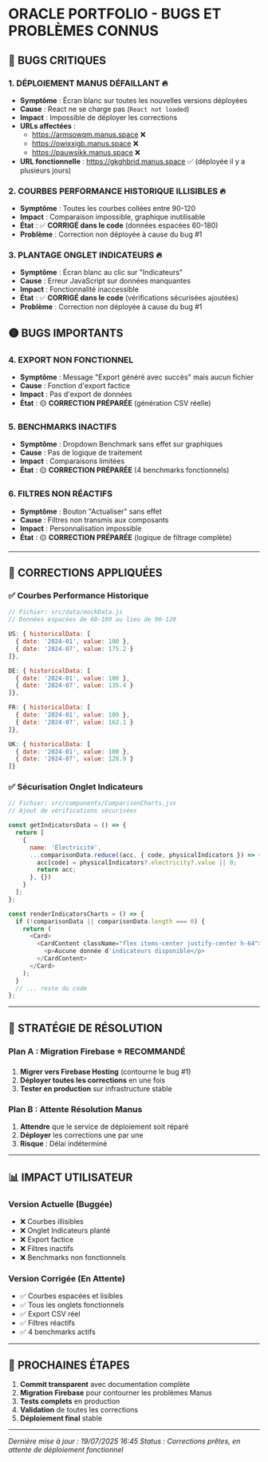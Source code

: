 # ORACLE PORTFOLIO - BUGS ET PROBLÈMES CONNUS

## 🚨 **BUGS CRITIQUES**

### **1. DÉPLOIEMENT MANUS DÉFAILLANT** 🔥
- **Symptôme** : Écran blanc sur toutes les nouvelles versions déployées
- **Cause** : React ne se charge pas (`React not loaded`)
- **Impact** : Impossible de déployer les corrections
- **URLs affectées** :
  - https://armsowqm.manus.space ❌
  - https://owixxigb.manus.space ❌
  - https://pauwsikk.manus.space ❌
- **URL fonctionnelle** : https://gkghbrid.manus.space ✅ (déployée il y a plusieurs jours)

### **2. COURBES PERFORMANCE HISTORIQUE ILLISIBLES** 🔥
- **Symptôme** : Toutes les courbes collées entre 90-120
- **Impact** : Comparaison impossible, graphique inutilisable
- **État** : ✅ **CORRIGÉ dans le code** (données espacées 60-180)
- **Problème** : Correction non déployée à cause du bug #1

### **3. PLANTAGE ONGLET INDICATEURS** 🔥
- **Symptôme** : Écran blanc au clic sur "Indicateurs"
- **Cause** : Erreur JavaScript sur données manquantes
- **Impact** : Fonctionnalité inaccessible
- **État** : ✅ **CORRIGÉ dans le code** (vérifications sécurisées ajoutées)
- **Problème** : Correction non déployée à cause du bug #1

## 🟡 **BUGS IMPORTANTS**

### **4. EXPORT NON FONCTIONNEL**
- **Symptôme** : Message "Export généré avec succès" mais aucun fichier
- **Cause** : Fonction d'export factice
- **Impact** : Pas d'export de données
- **État** : 🟡 **CORRECTION PRÉPARÉE** (génération CSV réelle)

### **5. BENCHMARKS INACTIFS**
- **Symptôme** : Dropdown Benchmark sans effet sur graphiques
- **Cause** : Pas de logique de traitement
- **Impact** : Comparaisons limitées
- **État** : 🟡 **CORRECTION PRÉPARÉE** (4 benchmarks fonctionnels)

### **6. FILTRES NON RÉACTIFS**
- **Symptôme** : Bouton "Actualiser" sans effet
- **Cause** : Filtres non transmis aux composants
- **Impact** : Personnalisation impossible
- **État** : 🟡 **CORRECTION PRÉPARÉE** (logique de filtrage complète)

---

## 🔧 **CORRECTIONS APPLIQUÉES**

### **✅ Courbes Performance Historique**
```javascript
// Fichier: src/data/mockData.js
// Données espacées de 60-180 au lieu de 90-120

US: { historicalData: [
  { date: '2024-01', value: 100 },
  { date: '2024-07', value: 175.2 }
]},

DE: { historicalData: [
  { date: '2024-01', value: 100 },
  { date: '2024-07', value: 135.4 }
]},

FR: { historicalData: [
  { date: '2024-01', value: 100 },
  { date: '2024-07', value: 162.1 }
]},

UK: { historicalData: [
  { date: '2024-01', value: 100 },
  { date: '2024-07', value: 128.9 }
]}
```

### **✅ Sécurisation Onglet Indicateurs**
```javascript
// Fichier: src/components/ComparisonCharts.jsx
// Ajout de vérifications sécurisées

const getIndicatorsData = () => {
  return [
    {
      name: 'Électricité',
      ...comparisonData.reduce((acc, { code, physicalIndicators }) => {
        acc[code] = physicalIndicators?.electricity?.value || 0;
        return acc;
      }, {})
    }
  ];
};

const renderIndicatorsCharts = () => {
  if (!comparisonData || comparisonData.length === 0) {
    return (
      <Card>
        <CardContent className="flex items-center justify-center h-64">
          <p>Aucune donnée d'indicateurs disponible</p>
        </CardContent>
      </Card>
    );
  }
  // ... reste du code
};
```

---

## 🎯 **STRATÉGIE DE RÉSOLUTION**

### **Plan A : Migration Firebase** ⭐ RECOMMANDÉ
1. **Migrer vers Firebase Hosting** (contourne le bug #1)
2. **Déployer toutes les corrections** en une fois
3. **Tester en production** sur infrastructure stable

### **Plan B : Attente Résolution Manus**
1. **Attendre** que le service de déploiement soit réparé
2. **Déployer** les corrections une par une
3. **Risque** : Délai indéterminé

---

## 📊 **IMPACT UTILISATEUR**

### **Version Actuelle (Buggée)**
- ❌ Courbes illisibles
- ❌ Onglet Indicateurs planté
- ❌ Export factice
- ❌ Filtres inactifs
- ❌ Benchmarks non fonctionnels

### **Version Corrigée (En Attente)**
- ✅ Courbes espacées et lisibles
- ✅ Tous les onglets fonctionnels
- ✅ Export CSV réel
- ✅ Filtres réactifs
- ✅ 4 benchmarks actifs

---

## 🚀 **PROCHAINES ÉTAPES**

1. **Commit transparent** avec documentation complète
2. **Migration Firebase** pour contourner les problèmes Manus
3. **Tests complets** en production
4. **Validation** de toutes les corrections
5. **Déploiement final** stable

---

*Dernière mise à jour : 19/07/2025 16:45*
*Status : Corrections prêtes, en attente de déploiement fonctionnel*


